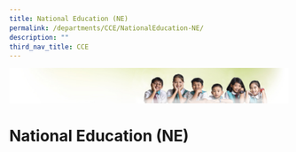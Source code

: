```yaml
---
title: National Education (NE)
permalink: /departments/CCE/NationalEducation-NE/
description: ""
third_nav_title: CCE
---
```

![](/images/Banner.jpg)

National Education (NE)
=======================